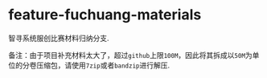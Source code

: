 # feature-fuchuang-materials

智寻系统服创比赛材料归纳分支.

备注：由于项目补充材料太大了，超过`github`上限`100M`，因此将其拆成以`50M`为单位的分卷压缩包，请使用`7zip`或者`bandzip`进行解压.

